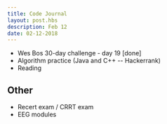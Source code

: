 ```yaml
---
title: Code Journal
layout: post.hbs
description: Feb 12
date: 02-12-2018
---
```


- Wes Bos 30-day challenge - day 19 [done]
- Algorithm practice (Java and C++ -- Hackerrank)
- Reading

## Other

- Recert exam / CRRT exam
- EEG modules
